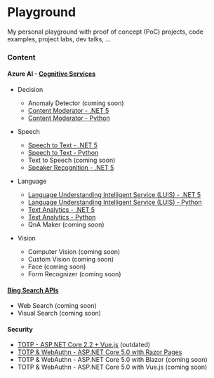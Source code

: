 # Playground

My personal playground with proof of concept (PoC) projects, code examples, project labs, dev talks, ...

### Content

#### Azure AI - [Cognitive Services](https://azure.microsoft.com/en-us/services/cognitive-services)

- Decision
  - Anomaly Detector (coming soon)
  - [Content Moderator - .NET 5](src/azure-cognitive-services-content-moderator-dotnet)
  - [Content Moderator - Python](src/azure-cognitive-services-content-moderator-python)

- Speech
  - [Speech to Text - .NET 5](src/azure-cognitive-services-speech-dotnet)
  - [Speech to Text - Python](src/azure-cognitive-services-speech-python)
  - Text to Speech (coming soon)
  - [Speaker Recognition - .NET 5](src/azure-cognitive-services-speaker-recognition-dotnet)

- Language
  - [Language Understanding Intelligent Service (LUIS) - .NET 5](src/azure-cognitive-services-luis-dotnet)
  - [Language Understanding Intelligent Service (LUIS) - Python](src/azure-cognitive-services-luis-python)
  - [Text Analytics - .NET 5](src/azure-cognitive-services-text-analytics-dotnet)
  - [Text Analytics - Python](src/azure-cognitive-services-text-analytics-python)
  - QnA Maker (coming soon)

- Vision
  - Computer Vision (coming soon)
  - Custom Vision (coming soon)
  - Face (coming soon)
  - Form Recognizer (coming soon)

#### [Bing Search APIs](https://www.microsoft.com/en-us/bing/apis)

- Web Search (coming soon)
- Visual Search (coming soon)

#### Security

- [TOTP - ASP.NET Core 2.2 + Vue.js](src/aspnet-core-vue-security-totp) (outdated)
- [TOTP & WebAuthn - ASP.NET Core 5.0 with Razor Pages](src/aspnet-core-razor-pages-security-webauthn)
- TOTP & WebAuthn - ASP.NET Core 5.0 with Blazor (coming soon)
- TOTP & WebAuthn - ASP.NET Core 5.0 with Vue.js (coming soon)
